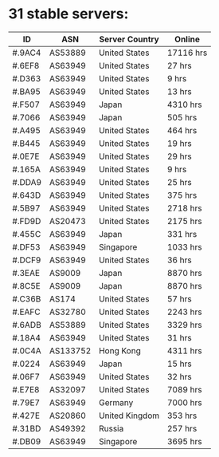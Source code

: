 # 31 stable servers:

| ID | ASN | Server Country | Online |
| ------ | ------ | ------ | ------ |
| #.9AC4 | AS53889 | United States | 17116 hrs |
| #.6EF8 | AS63949 | United States | 27 hrs |
| #.D363 | AS63949 | United States | 9 hrs |
| #.BA95 | AS63949 | United States | 13 hrs |
| #.F507 | AS63949 | Japan | 4310 hrs |
| #.7066 | AS63949 | Japan | 505 hrs |
| #.A495 | AS63949 | United States | 464 hrs |
| #.B445 | AS63949 | United States | 19 hrs |
| #.0E7E | AS63949 | United States | 29 hrs |
| #.165A | AS63949 | United States | 9 hrs |
| #.DDA9 | AS63949 | United States | 25 hrs |
| #.643D | AS63949 | United States | 375 hrs |
| #.5B97 | AS63949 | United States | 2718 hrs |
| #.FD9D | AS20473 | United States | 2175 hrs |
| #.455C | AS63949 | Japan | 331 hrs |
| #.DF53 | AS63949 | Singapore | 1033 hrs |
| #.DCF9 | AS63949 | United States | 36 hrs |
| #.3EAE | AS9009 | Japan | 8870 hrs |
| #.8C5E | AS9009 | Japan | 8870 hrs |
| #.C36B | AS174 | United States | 57 hrs |
| #.EAFC | AS32780 | United States | 2243 hrs |
| #.6ADB | AS53889 | United States | 3329 hrs |
| #.18A4 | AS63949 | United States | 31 hrs |
| #.0C4A | AS133752 | Hong Kong | 4311 hrs |
| #.0224 | AS63949 | Japan | 15 hrs |
| #.06F7 | AS63949 | United States | 32 hrs |
| #.E7E8 | AS32097 | United States | 7089 hrs |
| #.79E7 | AS63949 | Germany | 7000 hrs |
| #.427E | AS20860 | United Kingdom | 353 hrs |
| #.31BD | AS49392 | Russia | 257 hrs |
| #.DB09 | AS63949 | Singapore | 3695 hrs |

